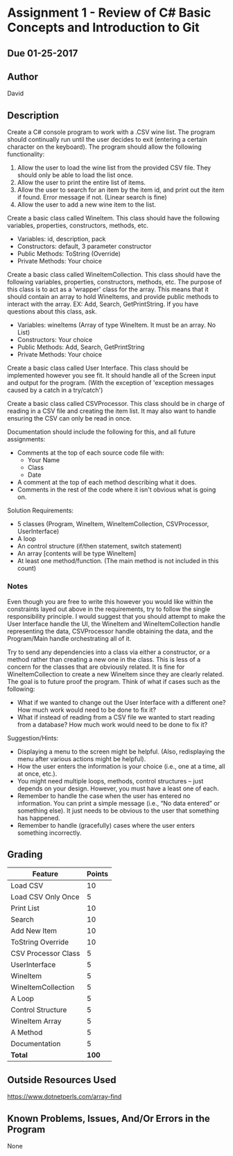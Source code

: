 ﻿# Assignment 1 - Review of C# Basic Concepts and Introduction to Git

## Due 01-25-2017

## Author
David


## Description

Create a C# console program to work with a .CSV wine list. The program should continually run until the user decides to exit (entering a certain character on the keyboard). The program should allow the following functionality:

1. Allow the user to load the wine list from the provided CSV file. They should only be able to load the list once.
2. Allow the user to print the entire list of items.
3. Allow the user to search for an item by the item id, and print out the item if found. Error message if not. (Linear search is fine)
4. Allow the user to add a new wine item to the list.

Create a basic class called WineItem. This class should have the following variables, properties, constructors, methods, etc.
* Variables: id, description, pack
* Constructors: default, 3 parameter constructor
* Public Methods: ToString (Override)
* Private Methods: Your choice

Create a basic class called WineItemCollection. This class should have the following variables, properties, constructors, methods, etc.
The purpose of this class is to act as a 'wrapper' class for the array. This means that it should contain an array to hold WineItems, and provide public methods to interact with the array. EX: Add, Search, GetPrintString. If you have questions about this class, ask.
* Variables: wineItems (Array of type WineItem. It must be an array. No List)
* Constructors: Your choice
* Public Methods: Add, Search, GetPrintString
* Private Methods: Your choice

Create a basic class called User Interface. This class should be implemented however you see fit. It should handle all of the Screen input and output for the program. (With the exception of 'exception messages caused by a catch in a try/catch')

Create a basic class called CSVProcessor. This class should be in charge of reading in a CSV file and creating the item list. It may also want to handle ensuring the CSV can only be read in once.

Documentation should include the following for this, and all future assignments:
* Comments at the top of each source code file with:
  * Your Name
  * Class
  * Date
* A comment at the top of each method describing what it does.
* Comments in the rest of the code where it isn't obvious what is going on.

Solution Requirements:

* 5 classes (Program, WineItem, WineItemCollection, CSVProcessor, UserInterface)
* A loop
* An control structure (if/then statement, switch statement)
* An array [contents will be type WineItem]
* At least one method/function. (The main method is not included in this count)

### Notes
Even though you are free to write this however you would like within the constraints layed out above in the requirements, try to follow the single responsibility principle. I would suggest that you should attempt to make the User Interface handle the UI, the WineItem and WineItemCollection handle representing the data, CSVProcessor handle obtaining the data, and the Program/Main handle orchestrating all of it.

Try to send any dependencies into a class via either a constructor, or a method rather than creating a new one in the class. This is less of a concern for the classes that are obviously related. It is fine for WineItemCollection to create a new WineItem since they are clearly related. The goal is to future proof the program. Think of what if cases such as the following:
* What if we wanted to change out the User Interface with a different one? How much work would need to be done to fix it?
* What if instead of reading from a CSV file we wanted to start reading from a database? How much work would need to be done to fix it?

Suggestion/Hints:

* Displaying a menu to the screen might be helpful. (Also, redisplaying the menu after various actions might be helpful).
* How the user enters the information is your choice (i.e., one at a time, all at once, etc.).
* You might need multiple loops, methods, control structures – just depends on your design. However, you must have a least one of each.
* Remember to handle the case when the user has entered no information. You can print a simple message (i.e., “No data entered” or something else). It just needs to be obvious to the user that something has happened.
* Remember to handle (gracefully) cases where the user enters something incorrectly.

## Grading
| Feature             | Points |
|---------------------|--------|
| Load CSV            | 10     |
| Load CSV Only Once  | 5      |
| Print List          | 10     |
| Search              | 10     |
| Add New Item        | 10     |
| ToString Override   | 10     |
| CSV Processor Class | 5      |
| UserInterface       | 5      |
| WineItem            | 5      |
| WineItemCollection  | 5      |
| A Loop              | 5      |
| Control Structure   | 5      |
| WineItem Array      | 5      |
| A Method            | 5      |
| Documentation       | 5      |
| **Total**           | **100**|

## Outside Resources Used

https://www.dotnetperls.com/array-find


## Known Problems, Issues, And/Or Errors in the Program
None

